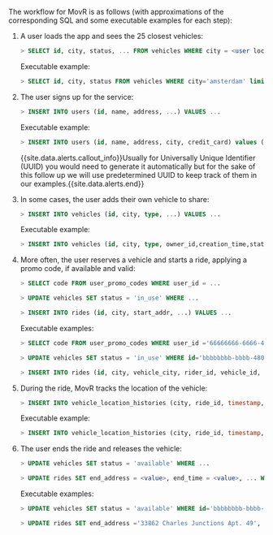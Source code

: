 The workflow for MovR is as follows (with approximations of the corresponding SQL and some executable examples for each step):

1. A user loads the app and sees the 25 closest vehicles:

    ~~~ sql
    > SELECT id, city, status, ... FROM vehicles WHERE city = <user location>
    ~~~
    
    Executable example:
    
    ~~~ sql
    > SELECT id, city, status FROM vehicles WHERE city='amsterdam' limit 25;
    ~~~   

2. The user signs up for the service:

    ~~~ sql
    > INSERT INTO users (id, name, address, ...) VALUES ...
    ~~~
    
     Executable example:
     
     ~~~ sql
    > INSERT INTO users (id, name, address, city, credit_card) values ('66666666-6666-4400-8000-00000000000f','Mariah Lam','88194 Angela Gardens Suite 60','amsterdam','123245696');
    ~~~      
    
    {{site.data.alerts.callout_info}}Usually for Universally Unique Identifier (UUID) you would need to generate it automatically but for the sake of this follow up we will use predetermined UUID to keep track of them in our examples.{{site.data.alerts.end}}

3. In some cases, the user adds their own vehicle to share:

    ~~~ sql
    > INSERT INTO vehicles (id, city, type, ...) VALUES ...
    ~~~
    
    Executable example:
    
     ~~~ sql
    > INSERT INTO vehicles (id, city, type, owner_id,creation_time,status, current_location, ext) VALUES ('ffffffff-ffff-4400-8000-00000000000f','amsterdam', 'skateboard','66666666-6666-4400-8000-00000000000f',current_timestamp(),'available','88194 Angela Gardens Suite 60','{"color": "blue"}');
    ~~~   
4. More often, the user reserves a vehicle and starts a ride, applying a promo code, if available and valid:

    ~~~ sql
    > SELECT code FROM user_promo_codes WHERE user_id = ...
    ~~~

    ~~~ sql
    > UPDATE vehicles SET status = 'in_use' WHERE ...
    ~~~

    ~~~ sql
    > INSERT INTO rides (id, city, start_addr, ...) VALUES ...
    ~~~
    
    Executable examples:
    
    ~~~ sql
    > SELECT code FROM user_promo_codes WHERE user_id ='66666666-6666-4400-8000-00000000000f';
    ~~~

    ~~~ sql
    > UPDATE vehicles SET status = 'in_use' WHERE id='bbbbbbbb-bbbb-4800-8000-00000000000b';
    ~~~

    ~~~ sql
    > INSERT INTO rides (id, city, vehicle_city, rider_id, vehicle_id, start_address,end_address, start_time, end_time, revenue) VALUES ('cd032f56-cf1a-4800-8000-00000000066f', 'amsterdam','amsterdam','66666666-6666-4400-8000-00000000000f','bbbbbbbb-bbbb-4800-8000-00000000000b','70458 Mary Crest','',TIMESTAMP '2020-10-01 10:00:00.123456',NULL,0.0);
    ~~~    

5. During the ride, MovR tracks the location of the vehicle:   

    ~~~ sql
    > INSERT INTO vehicle_location_histories (city, ride_id, timestamp, lat, long) VALUES ...
    ~~~
    
    Executable example:
    
    ~~~ sql
    > INSERT INTO vehicle_location_histories (city, ride_id, timestamp, lat, long) VALUES ('amsterdam','cd032f56-cf1a-4800-8000-00000000066f',current_timestamp(), -101, 60);
    ~~~    
    

6. The user ends the ride and releases the vehicle:

    ~~~ sql
    > UPDATE vehicles SET status = 'available' WHERE ...
    ~~~

    ~~~ sql
    > UPDATE rides SET end_address = <value>, end_time = <value>, ... WHERE ...
    ~~~
    
    Executable examples:
    
    ~~~ sql
    > UPDATE vehicles SET status = 'available' WHERE id='bbbbbbbb-bbbb-4800-8000-00000000000b';
    ~~~

    ~~~ sql
    > UPDATE rides SET end_address ='33862 Charles Junctions Apt. 49', end_time=TIMESTAMP '2020-10-01 10:30:00.123456', revenue=88.6 where id='cd032f56-cf1a-4800-8000-00000000066f';
    ~~~
